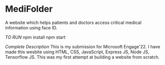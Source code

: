 # MediFolder
A website which helps patients and doctors access critical medical information using face ID.

*TO RUN* 
npm install 
npm start

*Complete Description*
This is my submission for Microsoft Engage'22. I have made this wesbite using HTML, CSS, JavaScript, Express JS, Node JS, Tensorflow JS. 
This was my first attempt at building a website from scratch. 
